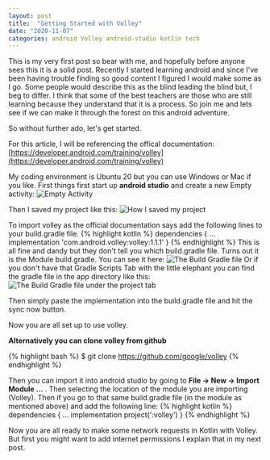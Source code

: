 ```yaml
---
layout: post
title:  "Getting Started with Volley"
date: "2020-11-07"
categories: android Volley android-studio kotlin tech
---
```


This is my very first post so bear with me, and hopefully before anyone sees this it is a solid post. Recently I started learning android and since I've been having trouble finding so good content I figured I would make some as I go. Some people would describe this as the blind leading the blind but, I beg to differ. I think that some of the best teachers are those who are still learning because they understand that it is a process. So join me and lets see if we can make it through the forest on this android adventure.

So without further ado, let's get started.

For this article, I will be referencing the offical documentation: [https://developer.android.com/training/volley](https://developer.android.com/training/volley)

My coding environment is Ubuntu 20 but you can use Windows or Mac if you like. First things first start up **android studio** and create a new Empty activity:
![Empty Activity](/static/assets/2020-11-07-LearningVolley/EmptyActivity.png)

Then I saved my project like this:
![How I saved my project](/static/assets/2020-11-07-LearningVolley/LearningVolleySave.png)

To import volley as the official documentation says add the following lines to your build.gradle file.
{% highlight kotlin %}
dependencies {
    ...
    implementation 'com.android.volley:volley:1.1.1'
}
{% endhighlight %}
This is all fine and dandy but they don't tell you which build.gradle file. Turns out it is the Module build.gradle. You can see it here:
![The Build Gradle file](/static/assets/2020-11-07-LearningVolley/BuildGradle.png)
Or if you don't have that Gradle Scripts Tab with the little elephant you can find the gradle file in the app directory like this:
![The Build Gradle file under the project tab](/static/assets/2020-11-07-LearningVolley/BuildGradle2.png)

Then simply paste the implementation into the build.gradle file and hit the sync now button.

Now you are all set up to use volley.

**Alternatively you can clone volley from github**


{% highlight bash %}
$ git clone https://github.com/google/volley
{% endhighlight %}

Then you can import it into android studio by going to **File -> New -> Import Module ...**  . Then selecting the location of the module you are importing (Volley). Then if you go to that same build.gradle file (in the module as mentioned above) and add the following line:
{% highlight kotlin %}
dependencies {
    ...
    implementation project(':volley')
}
{% endhighlight %}

Now you are all ready to make some network requests in Kotlin with Volley. But first you might want to add internet permissions I explain that in my next post.
